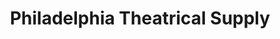 ---
title: "Philadelphia Theatrical Supply"
url: /philadelphia/philadelphia-theatrical-supply/
shop: electronics
---